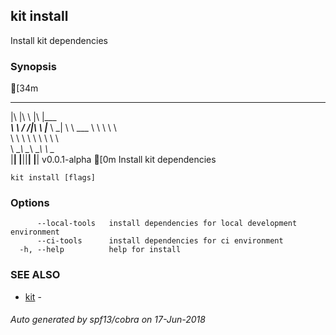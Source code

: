 ## kit install

Install kit dependencies

### Synopsis

[34m
   ___  __    ___  _________
  |\  \|\  \ |\  \|\___   ___\
  \ \  \/  /|\ \  \|___ \  \_|
   \ \   ___  \ \  \   \ \  \
    \ \  \\ \  \ \  \   \ \  \
     \ \__\\ \__\ \__\   \ \__\
      \|__| \|__|\|__|    \|__|  v0.0.1-alpha
[0m
Install kit dependencies

```
kit install [flags]
```

### Options

```
      --local-tools   install dependencies for local development environment
      --ci-tools      install dependencies for ci environment
  -h, --help          help for install
```

### SEE ALSO

* [kit](kit.md)	 - 

###### Auto generated by spf13/cobra on 17-Jun-2018

